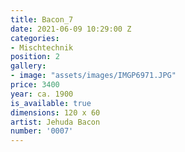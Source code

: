 ```yaml
---
title: Bacon_7
date: 2021-06-09 10:29:00 Z
categories:
- Mischtechnik
position: 2
gallery:
- image: "assets/images/IMGP6971.JPG"
price: 3400
year: ca. 1900
is_available: true
dimensions: 120 x 60
artist: Jehuda Bacon
number: '0007'
---
```



